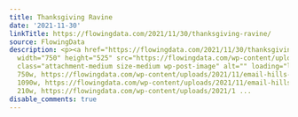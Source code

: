```yaml
---
title: Thanksgiving Ravine
date: '2021-11-30'
linkTitle: https://flowingdata.com/2021/11/30/thanksgiving-ravine/
source: FlowingData
description: <p><a href="https://flowingdata.com/2021/11/30/thanksgiving-ravine/"><img
  width="750" height="525" src="https://flowingdata.com/wp-content/uploads/2021/11/email-hills-november-2-750x525.png"
  class="attachment-medium size-medium wp-post-image" alt="" loading="lazy" srcset="https://flowingdata.com/wp-content/uploads/2021/11/email-hills-november-2-750x525.png
  750w, https://flowingdata.com/wp-content/uploads/2021/11/email-hills-november-2-1090x763.png
  1090w, https://flowingdata.com/wp-content/uploads/2021/11/email-hills-november-2-210x147.png
  210w, https://flowingdata.com/wp-content/uploads/2021/1 ...
disable_comments: true
---
```

<p><a href="https://flowingdata.com/2021/11/30/thanksgiving-ravine/"><img width="750" height="525" src="https://flowingdata.com/wp-content/uploads/2021/11/email-hills-november-2-750x525.png" class="attachment-medium size-medium wp-post-image" alt="" loading="lazy" srcset="https://flowingdata.com/wp-content/uploads/2021/11/email-hills-november-2-750x525.png 750w, https://flowingdata.com/wp-content/uploads/2021/11/email-hills-november-2-1090x763.png 1090w, https://flowingdata.com/wp-content/uploads/2021/11/email-hills-november-2-210x147.png 210w, https://flowingdata.com/wp-content/uploads/2021/1 ...